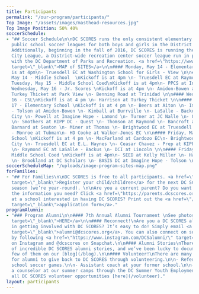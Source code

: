 ```yaml
---
title: Participants
permalink: "/our-program/participants/"
Top Image: "/assets/images/masthead-resources.jpg"
Top Image Position: 50% 40%
soccerSchedule:
- "## Soccer Schedule\n\nDC SCORES runs the only consistent elementary and middle
  public school soccer leagues for both boys and girls in the District of Columbia.
  Additionally, beginning in the fall of 2016, DC SCORES is running the DC SCORES
  City League, a District-wide recreation center soccer league run in partnership
  with the DC Department of Parks and Recreation. <a href=\"https://www.google.com/maps/d/u/0/viewer?mid=1ArueGtkLKryfnhjFva-7hHSZlD8&ll=38.8939219214454%2C-77.01469049999997&z=12\"
  target=\"_blank\">MAP of SITES</a>\n\n#### Monday, May 14 - Elementary School Friendly\nKickoff
  is at 4pm\n- Truesdell EC at Washington School for Girls - View \n\n#### Monday,
  May 14 - Middle School  \nKickoff is at 4pm \n- Truesdell EC at Raymond\n\n####
  Tuesday, May 15 - Middle School Coed\nKickoff is at 4pm\n- PPCS at Inspired Teaching\n\n####
  Wednesday, May 16 - Jr. Scores \nKickoff is at 4pm \n- Amidon-Bowen at Upshur \n-
  Turkey Thicket at Park View \n- Benning Road at Trinidad \n\n#### Wednesday, May
  16 - CSL\nKickoff is at 4 pm \n- Harrison at Turkey Thicket \n\n#### Thursday, May
  17 - Elementary School \nKickoff is at 4 pm \n- Beers at Aiton \n- Imagine Hope
  - Tolson at Amidon-Bowen \n- Kimball at Burrville \n- LaSalle - Backus at Capital
  City \n- Powell at Imagine Hope - Lamond \n- Turner at JC Nalle \n- Orr at Leckie
  \n- Smothers at KIPP DC - Quest \n- Thomson at Raymond \n- Bancroft at Reed \n-
  Barnard at Seaton \n- Miner at Thomas \n- Brightwood EC at Truesdell EC \n- Bruce
  - Monroe at Tubman\n- HD Cooke at Walker-Jones EC \n\n#### Friday, May 18 - Middle
  School \nKickoff is at 4 pm \n- MacFarland at Cardozo EC\n- Brightwood EC at Capital
  City \n- Truesdell EC at E.L. Haynes \n- Ceasar Chavez - Prep at KIPP DC - WILL
  \n- Raymond EC at LaSalle - Backus \n- DCI at Lincoln \n\n#### Friday, May 18 -
  Middle School Coed \nKickoff is at 4pm\n- SEED at Kelly Miller \n- Hart at Jefferson
  \n- Brookland at DC Scholars \n- BASIS DC at Imagine Hope - Tolson \n\n"
soccerScheduleMap: "/uploads/image-program-sites-map.png"
forFamilies:
- "## For Families\n\nDC SCORES is free to all participants. <a href=\"http://register.dcscores.org\"
  target=\"_blank\">Register your child/children</a> for the next DC SCORES programming
  season (we’re year-round). \n\nAre you a current parent? Do you want to get all
  the information you need? Click <a href=\"https://parents.dcscores.org/\" target=\"_blank\">HERE</a>\n\nWork
  at a school interested in having DC SCORES? Print out the <a href=\"/uploads/dc-scores-new-school-application-2017.pdf\"
  target=\"_blank\">application form</a>."
programAlumni:
- "### Program Alumni\n\n#### 7th Annual Alumni Tournament \nSee photos <a href=\"https://www.flickr.com/photos/dcscorespictures/albums/72157691961383872\"
  target=\"_blank\">HERE</a>\n\n#### Reconnect!\nAre you a DC SCORES alumnus interested
  in getting involved with DC SCORES? It’s easy to do! Simply email <a href=\"mailto:alumni@dcscores.org\"
  target=\"_blank\">alumni@dcscores.org</a>. You can also connect on social media
  by following <a href=\"https://www.instagram.com/DCSalumni/\" target=\"_blank\">@DCSalumni</a>
  on Instagram and @dcscores on Snapchat.\n\n#### Alumni Stories\nThere are hundreds
  of incredible DC SCORES alumni stories, and we’ve been lucky to document just a
  few of them on our [blog](/blog).\n\n#### Volunteer!\nThere are many great ways
  for alumni to give back to DC SCORES through volunteering.\n\n- Referee elementary
  school soccer games.\n\n- Assistant coach at your former school.\n\n- Apply to be
  a counselor at our summer camps through the DC Summer Youth Employment Program (SYEP).\n\nView
  all DC SCORES volunteer opportunities [here](/volunteer)."
layout: participants
---
```


